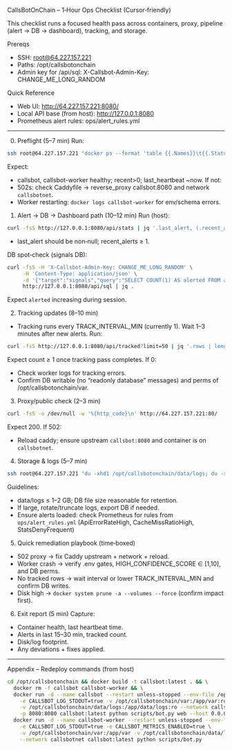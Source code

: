 CallsBotOnChain – 1‑Hour Ops Checklist (Cursor‑friendly)

This checklist runs a focused health pass across containers, proxy, pipeline (alert → DB → dashboard), tracking, and storage.

Prereqs
- SSH: root@64.227.157.221
- Paths: /opt/callsbotonchain
- Admin key for /api/sql: X-Callsbot-Admin-Key: CHANGE_ME_LONG_RANDOM

Quick Reference
- Web UI: http://64.227.157.221:8080/
- Local API base (from host): http://127.0.0.1:8080
 - Prometheus alert rules: ops/alert_rules.yml

---

0) Preflight (5–7 min)
Run:
```bash
ssh root@64.227.157.221 "docker ps --format 'table {{.Names}}\t{{.Status}}\t{{.Ports}}'; echo '---'; curl -fsS http://127.0.0.1:8080/api/stats | jq '{last_heartbeat: .last_heartbeat.ts, recent: (.recent_alerts|length), total: .signals_summary.total_alerts}'; echo '--- logs tail'; tail -n 40 /opt/callsbotonchain/data/logs/process.jsonl | tail -n 40; echo '--- disk'; df -hT /; docker system df"
```
Expect:
- callsbot, callsbot-worker healthy; recent>0; last_heartbeat ~now.
If not:
- 502s: check Caddyfile → reverse_proxy callsbot:8080 and network `callsbotnet`.
- Worker restarting: `docker logs callsbot-worker` for env/schema errors.

1) Alert → DB → Dashboard path (10–12 min)
Run (host):
```bash
curl -fsS http://127.0.0.1:8080/api/stats | jq '.last_alert, (.recent_alerts|length)'
```
- last_alert should be non‑null; recent_alerts ≥ 1.

DB spot‑check (signals DB):
```bash
curl -fsS -H 'X-Callsbot-Admin-Key: CHANGE_ME_LONG_RANDOM' \
     -H 'Content-Type: application/json' \
     -d '{"target":"signals","query":"SELECT COUNT(1) AS alerted FROM alerted_tokens"}' \
     http://127.0.0.1:8080/api/sql | jq .
```
Expect `alerted` increasing during session.

2) Tracking updates (8–10 min)
- Tracking runs every TRACK_INTERVAL_MIN (currently 1). Wait 1–3 minutes after new alerts.
Run:
```bash
curl -fsS http://127.0.0.1:8080/api/tracked?limit=50 | jq '.rows | length'
```
Expect count ≥ 1 once tracking pass completes.
If 0:
- Check worker logs for tracking errors.
- Confirm DB writable (no “readonly database” messages) and perms of /opt/callsbotonchain/var.

3) Proxy/public check (2–3 min)
```bash
curl -fsS -o /dev/null -w '%{http_code}\n' http://64.227.157.221:80/
```
Expect 200.
If 502:
- Reload caddy; ensure upstream `callsbot:8080` and container is on `callsbotnet`.

4) Storage & logs (5–7 min)
```bash
ssh root@64.227.157.221 "du -xhd1 /opt/callsbotonchain/data/logs; du -xh /opt/callsbotonchain/var/alerted_tokens.db; docker system df"
```
Guidelines:
- data/logs ≤ 1–2 GB; DB file size reasonable for retention.
- If large, rotate/truncate logs, export DB if needed.
- Ensure alerts loaded: check Prometheus for rules from `ops/alert_rules.yml` (ApiErrorRateHigh, CacheMissRatioHigh, StatsDenyFrequent)

5) Quick remediation playbook (time‑boxed)
- 502 proxy → fix Caddy upstream + network + reload.
- Worker crash → verify .env gates, HIGH_CONFIDENCE_SCORE ∈ [1,10], and DB perms.
- No tracked rows → wait interval or lower TRACK_INTERVAL_MIN and confirm DB writes.
- Disk high → `docker system prune -a --volumes --force` (confirm impact first).

6) Exit report (5 min)
Capture:
- Container health, last heartbeat time.
- Alerts in last 15–30 min, tracked count.
- Disk/log footprint.
- Any deviations + fixes applied.

---

Appendix – Redeploy commands (from host)
```bash
cd /opt/callsbotonchain && docker build -t callsbot:latest . && \
  docker rm -f callsbot callsbot-worker && \
  docker run -d --name callsbot --restart unless-stopped --env-file /opt/callsbotonchain/.env \
    -e CALLSBOT_LOG_STDOUT=true -v /opt/callsbotonchain/var:/app/var:ro \
    -v /opt/callsbotonchain/data/logs:/app/data/logs:ro --network callsbotnet \
    -p 8080:8080 callsbot:latest python scripts/bot.py web --host 0.0.0.0 --port 8080 && \
  docker run -d --name callsbot-worker --restart unless-stopped --env-file /opt/callsbotonchain/.env \
    -e CALLSBOT_LOG_STDOUT=true -e CALLSBOT_METRICS_ENABLED=true \
    -v /opt/callsbotonchain/var:/app/var -v /opt/callsbotonchain/data/logs:/app/data/logs \
    --network callsbotnet callsbot:latest python scripts/bot.py
```


